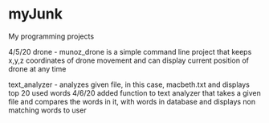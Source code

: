 # myJunk
My programming projects

4/5/20
drone -
  munoz_drone is a simple command line project that keeps x,y,z coordinates of drone movement and can display current position of drone at      any time
  
text_analyzer - 
  analyzes given file, in this case, macbeth.txt and displays top 20 used words 
  4/6/20 added function to text analyzer that takes a given file and compares the words in it, with words in database and displays non              matching words to user
